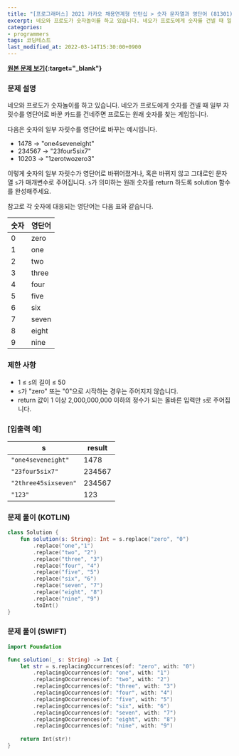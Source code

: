 ```yaml
---
title: "[프로그래머스] 2021 카카오 채용연계형 인턴십 > 숫자 문자열과 영단어 (81301)"
excerpt: 네오와 프로도가 숫자놀이를 하고 있습니다. 네오가 프로도에게 숫자를 건넬 때 일부 자릿수를 영단어로 바꾼 카드를 건네주면 프로도는 원래 숫자를 찾는 게임입니다.
categories:
- programmers
tags: 코딩테스트
last_modified_at: 2022-03-14T15:30:00+0900
---
```


**[원본 문제 보기](https://programmers.co.kr/learn/courses/30/lessons/81301?language=kotlin){:target="_blank"}**


### 문제 설명

네오와 프로도가 숫자놀이를 하고 있습니다. 네오가 프로도에게 숫자를 건넬 때 일부 자릿수를 영단어로 바꾼 카드를 건네주면 프로도는 원래 숫자를 찾는 게임입니다.

다음은 숫자의 일부 자릿수를 영단어로 바꾸는 예시입니다.

- 1478 → "one4seveneight"
- 234567 → "23four5six7"
- 10203 → "1zerotwozero3"

이렇게 숫자의 일부 자릿수가 영단어로 바뀌어졌거나, 혹은 바뀌지 않고 그대로인 문자열 `s`가 매개변수로 주어집니다. `s`가 의미하는 원래 숫자를 return 하도록 solution 함수를 완성해주세요.

참고로 각 숫자에 대응되는 영단어는 다음 표와 같습니다.

| 숫자 | 영단어 |
| ---- | ------ |
| 0    | zero   |
| 1    | one    |
| 2    | two    |
| 3    | three  |
| 4    | four   |
| 5    | five   |
| 6    | six    |
| 7    | seven  |
| 8    | eight  |
| 9    | nine   |



### 제한 사항

- 1 ≤ `s`의 길이 ≤ 50
- `s`가 "zero" 또는 "0"으로 시작하는 경우는 주어지지 않습니다.
- return 값이 1 이상 2,000,000,000 이하의 정수가 되는 올바른 입력만 `s`로 주어집니다.




### **[입출력 예]**

| s                    | result |
| -------------------- | ------ |
| `"one4seveneight"`   | 1478   |
| `"23four5six7"`      | 234567 |
| `"2three45sixseven"` | 234567 |
| `"123"`              | 123    |





### 문제 풀이 (KOTLIN)

```kotlin
class Solution {
    fun solution(s: String): Int = s.replace("zero", "0")
        .replace("one","1")
        .replace("two", "2")
        .replace("three", "3")
        .replace("four", "4")
        .replace("five", "5")
        .replace("six", "6")
        .replace("seven", "7")
        .replace("eight", "8")
        .replace("nine", "9")
        .toInt()
}
```





### 문제 풀이 (SWIFT)

```swift
import Foundation

func solution(_ s: String) -> Int {
    let str = s.replacingOccurrences(of: "zero", with: "0")
        .replacingOccurrences(of: "one", with: "1")
        .replacingOccurrences(of: "two", with: "2")
        .replacingOccurrences(of: "three", with: "3")
        .replacingOccurrences(of: "four", with: "4")
        .replacingOccurrences(of: "five", with: "5")
        .replacingOccurrences(of: "six", with: "6")
        .replacingOccurrences(of: "seven", with: "7")
        .replacingOccurrences(of: "eight", with: "8")
        .replacingOccurrences(of: "nine", with: "9")
    
    return Int(str)!
}
```
